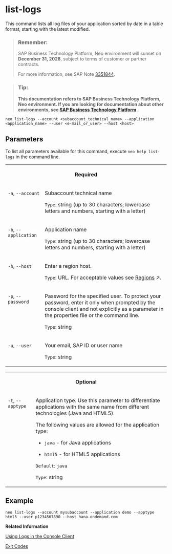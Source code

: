 <!-- loio1f6a77c98a1e45118021d57996cfb9df -->

# list-logs

This command lists all log files of your application sorted by date in a table format, starting with the latest modified.



> ### Remember:  
> SAP Business Technology Platform, Neo environment will sunset on **December 31, 2028**, subject to terms of customer or partner contracts.
> 
> For more information, see SAP Note [3351844](https://me.sap.com/notes/3351844).

> ### Tip:  
> **This documentation refers to SAP Business Technology Platform, Neo environment. If you are looking for documentation about other environments, see [SAP Business Technology Platform](https://help.sap.com/docs/btp/sap-business-technology-platform/sap-business-technology-platform?version=Cloud) .**



```
neo list-logs --account <subaccount_technical_name> --application <application_name> --user <e-mail_or_user> --host <host>
```



## Parameters



To list all parameters available for this command, execute `neo help list-logs` in the command line.


<table>
<tr>
<th valign="top" colspan="2">

Required

</th>
</tr>
<tr>
<td valign="top">

`-a`, `--account` 

</td>
<td valign="top">

Subaccount technical name

`Type`: string \(up to 30 characters; lowercase letters and numbers, starting with a letter\)

</td>
</tr>
<tr>
<td valign="top">

`-b`, `--application` 

</td>
<td valign="top">

Application name

`Type`: string \(up to 30 characters; lowercase letters and numbers, starting with a letter\)

</td>
</tr>
<tr>
<td valign="top">

`-h`, `--host` 

</td>
<td valign="top">

Enter a region host.

`Type`: URL. For acceptable values see [Regions](https://help.sap.com/viewer/65de2977205c403bbc107264b8eccf4b/Cloud/en-US/350356d1dc314d3199dca15bd2ab9b0e.html "You can deploy applications in different regions. Each region represents a geographical location (for example, Europe, US East) where applications, data, or services are hosted.") :arrow_upper_right:.

</td>
</tr>
<tr>
<td valign="top">

`-p`, `--password` 

</td>
<td valign="top">

Password for the specified user. To protect your password, enter it only when prompted by the console client and not explicitly as a parameter in the properties file or the command line.

`Type`: string

</td>
</tr>
<tr>
<td valign="top">

`-u`, `--user` 

</td>
<td valign="top">

Your email, SAP ID or user name

`Type`: string

</td>
</tr>
</table>


<table>
<tr>
<th valign="top" colspan="2">

Optional

</th>
</tr>
<tr>
<td valign="top">

`-t`, `--apptype` 

</td>
<td valign="top">

Application type. Use this parameter to differentiate applications with the same name from different technologies \(Java and HTML5\).

The following values are allowed for the application type:

-   `java` - for Java applications

-   `html5` - for HTML5 applications


`Default`: `java`

`Type`: string

</td>
</tr>
</table>



## Example

```
neo list-logs --account mysubaccount --application demo --apptype html5 --user p1234567890 --host hana.ondemand.com
```

**Related Information**  


[Using Logs in the Console Client](https://help.sap.com/viewer/ee8e8a203e024bbb8c8c2d03fce527dc/Cloud/en-US/e4fd83c5bb5710149b1e94f127f108e4.html)

[Exit Codes](exit-codes-7886796.md "")

